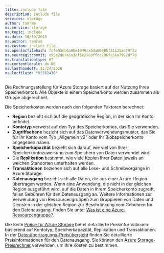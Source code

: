 ```yaml
---
title: include file
description: include file
services: storage
author: tamram
ms.service: storage
ms.topic: include
ms.date: 10/19/2018
ms.author: tamram
ms.custom: include file
ms.openlocfilehash: fcfe05db6a9be1049ca5da06985f31135ac79f3b
ms.sourcegitcommit: c95e2d89a5a3cf5e2983ffcc206f056a7992df7d
ms.translationtype: HT
ms.contentlocale: de-DE
ms.lasthandoff: 11/24/2020
ms.locfileid: "95562438"
---
```

Die Rechnungsstellung für Azure Storage basiert auf der Nutzung Ihres Speicherkontos. Alle Objekte in einem Speicherkonto werden zusammen als Gruppe abgerechnet. 

Die Speicherkosten werden nach den folgenden Faktoren berechnet: 

* **Region** bezieht sich auf die geografische Region, in der sich Ihr Konto befindet.
* **Kontotyp** verweist auf den Typ des Speicherkontos, das Sie verwenden. 
* **Zugriffsebene** bezieht sich auf das Datenverwendungsmuster, das Sie für Ihr Konto vom Typ „Allgemein v2“ oder Ihr Blobspeicherkonto angegeben haben.
* **Speicherkapazität** bezieht sich darauf, wie viel von Ihrer Speicherkontozuweisung zum Speichern von Daten verwendet wird.
* Die **Replikation** bestimmt, wie viele Kopien Ihrer Daten jeweils an welchen Standorten unterhalten werden.
* **Transaktionen** beziehen sich auf alle Lese- und Schreibvorgänge in Azure Storage.
* **Datenausgang** bezieht sich alle Daten, die aus einer Azure-Region übertragen werden. Wenn eine Anwendung, die nicht in der gleichen Region ausgeführt wird, auf die Daten in Ihrem Speicherkonto zugreift, fallen Gebühren für den Datenausgang an. Weitere Informationen zur Verwendung von Ressourcengruppen zum Gruppieren von Daten und Diensten in der gleichen Region zur Beschränkung vom Gebühren für den Datenausgang, finden Sie unter [Was ist eine Azure-Ressourcengruppe?](/azure/cloud-adoption-framework/govern/resource-consistency/resource-access-management#what-is-an-azure-resource-group). 

Die Seite [Preise für Azure Storage](https://azure.microsoft.com/pricing/details/storage/) bietet detaillierte Preisinformationen basierend auf Kontotyp, Speicherkapazität, Replikation und Transaktionen. In der [Datenübertragungs-Preisübersicht](https://azure.microsoft.com/pricing/details/data-transfers/) finden Sie detaillierte Preisinformationen für den Datenausgang. Sie können den [Azure Storage-Preisrechner](https://azure.microsoft.com/pricing/calculator/?scenario=data-management) verwenden, um Ihre Kosten zu bestimmen.
